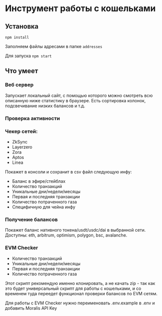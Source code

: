 # Инструмент работы с кошельками

## Установка
`npm install` 

Заполняем файлы адресами в папке `addresses`

Для запуска `npm start`

## Что умеет

### Веб сервер

Запускает локальный сайт, с помощью которого можно смотреть всю описанную ниже статистику в браузере. Есть сортировка колонок, подсвечивание низких балансов и т.д.  

### Проверка активности

### Чекер сетей:
* ZkSync
* Layerzero
* Zora
* Aptos
* Linea

Покажет в консоли и сохранит в csv файл следующую инфу:
* Баланс в эфире/стейблах
* Количество транзакций
* Уникальные дни/недели/месяцы
* Первая и последняя транзакции
* Количество потраченного газа
* Специфичную для чейна инфу

### Получение балансов

Покажет баланс нативного токена/usdt/usdc/dai в выбранной сети. Доступны: eth, arbitrum, optimism, polygon, bsc, avalanche.

### EVM Checker

* Количество транзакций
* Уникальные дни/недели/месяцы
* Первая и последняя транзакции
* Количество потраченного газа

Этот скрипт рекомендую именно клонировать, а не качать zip - так как это будет универсальный скрипт для работы с кошельками, и со временем туда переедет функционал проверки балансов по EVM сетям.

Для работы с EVM Checker нужно переименовать .env.example в .env и добавить Moralis API Key
